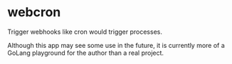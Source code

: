 # webcron
Trigger webhooks like cron would trigger processes.

Although this app may see some use in the future, it is currently more of a GoLang playground for the author than a real project.
